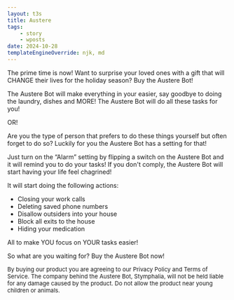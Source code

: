```yaml
---
layout: t3s
title: Austere
tags:
    - story
    - wposts
date: 2024-10-28
templateEngineOverride: njk, md
---
```


The prime time is now! Want to surprise your loved ones with a gift that will CHANGE their lives for the holiday season? Buy the Austere Bot!

The Austere Bot will make everything in your easier, say goodbye to doing the laundry, dishes and MORE! The Austere Bot will do all these tasks for you!

OR!

Are you the type of person that prefers to do these things yourself but often forget to do so? Luckily for you the Austere Bot has a setting for that!

Just turn on the “Alarm” setting by flipping a switch on the Austere Bot and it will remind you to do your tasks! If you don't comply, the Austere Bot will start having your life feel chagrined!

It will start doing the following actions:

- Closing your work calls
- Deleting saved phone numbers
- Disallow outsiders into your house
- Block all exits to the house
- Hiding your medication

All to make YOU focus on YOUR tasks easier!

So what are you waiting for? Buy the Austere Bot now!


<div style="font-size:small; margin:0px;" class="box2">
By buying our product you are agreeing to our Privacy Policy and Terms of Service. The company behind the Austere Bot, Stymphalia, will not be held liable for any damage caused by the product. Do not allow the product near young children or animals.
</div>